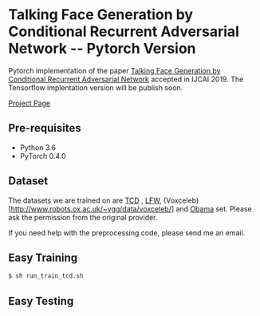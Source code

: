 # Talking Face Generation by Conditional Recurrent Adversarial Network -- Pytorch Version
Pytorch implementation of the paper [Talking Face Generation by Conditional Recurrent Adversarial Network](http://web.eecs.utk.edu/~ysong18/papers/Speech2Vid_camera_full.pdf) accepted in IJCAI 2019.
The Tensorflow implentation version will be publish soon.

[Project Page](http://web.eecs.utk.edu/~ysong18/projects/talkingface/talkingface.html)


<a name="Pre-requisites">

## Pre-requisites

* Python 3.6
* PyTorch 0.4.0


<a name="Dataset">

## Dataset
The datasets we are trained on are [TCD](https://sigmedia.tcd.ie/TCDTIMIT/node/1)
, [LFW](http://www.robots.ox.ac.uk/~vgg/data/lip_reading/lrw1.html), (Voxceleb)[http://www.robots.ox.ac.uk/~vgg/data/voxceleb/] and [Obama](https://grail.cs.washington.edu/projects/AudioToObama/) set. Please ask the permission from the original provider.

If you need help with the preprocessing code, please send me an email.



## Easy Training

```bash
$ sh run_train_tcd.sh
```
## Easy Testing

